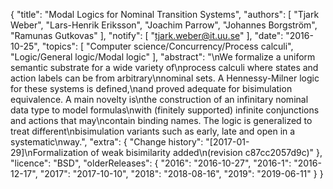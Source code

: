 {
    "title": "Modal Logics for Nominal Transition Systems",
    "authors": [
        "Tjark Weber",
        "Lars-Henrik Eriksson",
        "Joachim Parrow",
        "Johannes Borgström",
        "Ramunas Gutkovas"
    ],
    "notify": [
        "tjark.weber@it.uu.se"
    ],
    "date": "2016-10-25",
    "topics": [
        "Computer science/Concurrency/Process calculi",
        "Logic/General logic/Modal logic"
    ],
    "abstract": "\nWe formalize a uniform semantic substrate for a wide variety of\nprocess calculi where states and action labels can be from arbitrary\nnominal sets. A Hennessy-Milner logic for these systems is defined,\nand proved adequate for bisimulation equivalence. A main novelty is\nthe construction of an infinitary nominal data type to model formulas\nwith (finitely supported) infinite conjunctions and actions that may\ncontain binding names. The logic is generalized to treat different\nbisimulation variants such as early, late and open in a systematic\nway.",
    "extra": {
        "Change history": "[2017-01-29]\nFormalization of weak bisimilarity added\n(revision c87cc2057d9c)"
    },
    "licence": "BSD",
    "olderReleases": {
        "2016": "2016-10-27",
        "2016-1": "2016-12-17",
        "2017": "2017-10-10",
        "2018": "2018-08-16",
        "2019": "2019-06-11"
    }
}